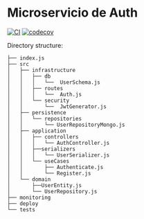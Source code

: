 # Microservicio de Auth

[![CI](https://github.com/Ubademy-G3/auth.service/actions/workflows/test.yml/badge.svg)](https://github.com/Ubademy-G3/auth.service/actions/workflows/test.yml)
[![codecov](https://codecov.io/gh/Ubademy-G3/auth.service/branch/main/graph/badge.svg?token=OD8Z2SGLLB)](https://codecov.io/gh/Ubademy-G3/auth.service)

Directory structure:
```tree
├── index.js
├── src
│   ├── infrastructure
│   │   ├── db
│   │   │   └──  UserSchema.js  
│   │   ├── routes
│   │   │   └──  Auth.js
│   │   └── security
│   │       └──  JwtGenerator.js
│   ├── persistence
│   │   └── repositories
│   │       └── UserRepositoryMongo.js
│   ├── application
│   │   ├── controllers
│   │   │   └── AuthController.js
│   │   ├──serializers
│   │   │   └── UserSerializer.js
│   │   └── useCases
│   │       ├── Authenticate.js
│   │       └── Register.js
│   └── domain
│       ├──UserEntity.js
│       └── UserRepository.js
├── monitoring
├── deploy
└── tests
```
